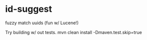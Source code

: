 id-suggest
==========

fuzzy match uuids (fun w/ Lucene!)

Try building w/ out tests.
mvn clean install -Dmaven.test.skip=true
